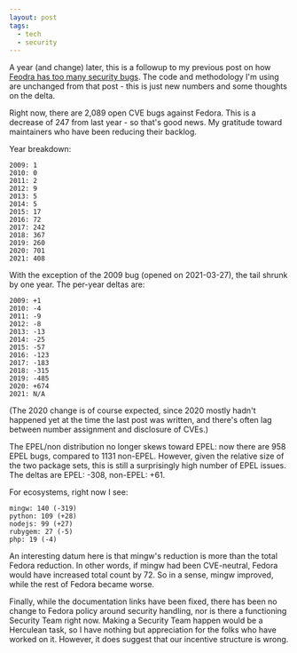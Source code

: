 ```yaml
---
layout: post
tags:
  - tech
  - security
---
```


A year (and change) later, this is a followup to my previous post on how
[Feodra has too many security
bugs](/2020/01/28/Fedora-has-too-many-security-bugs/).  The code and
methodology I'm using are unchanged from that post - this is just new numbers
and some thoughts on the delta.

Right now, there are 2,089 open CVE bugs against Fedora.  This is a decrease
of 247 from last year - so that's good news.  My gratitude toward maintainers
who have been reducing their backlog.

Year breakdown:

    2009: 1
    2010: 0
    2011: 2
    2012: 9
    2013: 5
    2014: 5
    2015: 17
    2016: 72
    2017: 242
    2018: 367
    2019: 260
    2020: 701
    2021: 408

With the exception of the 2009 bug (opened on 2021-03-27), the tail shrunk by
one year.  The per-year deltas are:

    2009: +1
    2010: -4
    2011: -9
    2012: -8
    2013: -13
    2014: -25
    2015: -57
    2016: -123
    2017: -183
    2018: -315
    2019: -485
    2020: +674
    2021: N/A

(The 2020 change is of course expected, since 2020 mostly hadn't happened yet
at the time the last post was written, and there's often lag between number
assignment and disclosure of CVEs.)

The EPEL/non distribution no longer skews toward EPEL: now there are 958 EPEL
bugs, compared to 1131 non-EPEL.  However, given the relative size of the two
package sets, this is still a surprisingly high number of EPEL issues.  The
deltas are EPEL: -308, non-EPEL: +61.

For ecosystems, right now I see:

    mingw: 140 (-319)
    python: 109 (+28)
    nodejs: 99 (+27)
    rubygem: 27 (-5)
    php: 19 (-4)
    
An interesting datum here is that mingw's reduction is more than the total
Fedora reduction.  In other words, if mingw had been CVE-neutral, Fedora would
have increased total count by 72.  So in a sense, mingw improved, while the
rest of Fedora became worse.

Finally, while the documentation links have been fixed, there has been no
change to Fedora policy around security handling, nor is there a functioning
Security Team right now.  Making a Security Team happen would be a Herculean
task, so I have nothing but appreciation for the folks who have worked on it.
However, it does suggest that our incentive structure is wrong.
